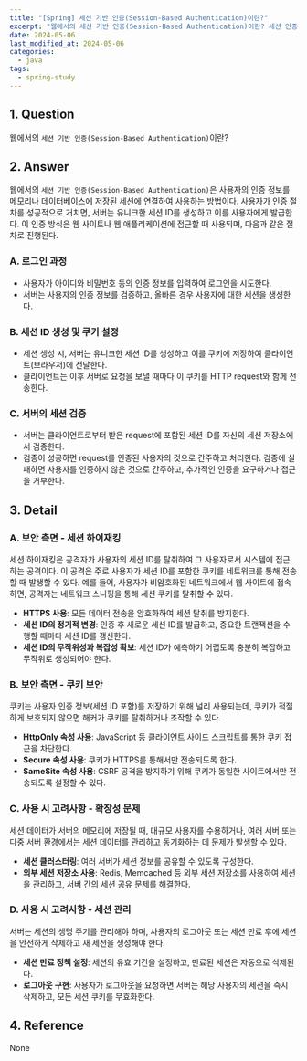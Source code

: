 ```yaml
---
title: "[Spring] 세션 기반 인증(Session-Based Authentication)이란?"
excerpt: "웹에서의 세션 기반 인증(Session-Based Authentication)이란? 세션 인증의 절차는? 세션 인증의 보안적 측면은? 세션 인증 사용 시 고려사항은?"
date: 2024-05-06
last_modified_at: 2024-05-06
categories:
  - java
tags:
  - spring-study
---
```


## 1. Question

웹에서의 `세션 기반 인증(Session-Based Authentication)`이란?

## 2. Answer

웹에서의 `세션 기반 인증(Session-Based Authentication)`은 사용자의 인증 정보를 메모리나 데이터베이스에 저장된 세션에 연결하여 사용하는 방법이다. 사용자가 인증 절차를 성공적으로 거치면, 서버는 유니크한 세션 ID를 생성하고 이를 사용자에게 발급한다. 이 인증 방식은 웹 사이트나 웹 애플리케이션에 접근할 때 사용되며, 다음과 같은 절차로 진행된다.

### A. 로그인 과정

* 사용자가 아이디와 비밀번호 등의 인증 정보를 입력하여 로그인을 시도한다.
* 서버는 사용자의 인증 정보를 검증하고, 올바른 경우 사용자에 대한 세션을 생성한다.

### B. 세션 ID 생성 및 쿠키 설정

* 세션 생성 시, 서버는 유니크한 세션 ID를 생성하고 이를 쿠키에 저장하여 클라이언트(브라우저)에 전달한다.
* 클라이언트는 이후 서버로 요청을 보낼 때마다 이 쿠키를 HTTP request와 함께 전송한다.

### C. 서버의 세션 검증

* 서버는 클라이언트로부터 받은 request에 포함된 세션 ID를 자신의 세션 저장소에서 검증한다.
* 검증이 성공하면 request를 인증된 사용자의 것으로 간주하고 처리한다. 검증에 실패하면 사용자를 인증하지 않은 것으로 간주하고, 추가적인 인증을 요구하거나 접근을 거부한다.

## 3. Detail

### A. 보안 측면 - 세션 하이재킹

세션 하이재킹은 공격자가 사용자의 세션 ID를 탈취하여 그 사용자로서 시스템에 접근하는 공격이다. 이 공격은 주로 사용자가 세션 ID를 포함한 쿠키를 네트워크를 통해 전송할 때 발생할 수 있다. 예를 들어, 사용자가 비암호화된 네트워크에서 웹 사이트에 접속하면, 공격자는 네트워크 스니핑을 통해 세션 쿠키를 탈취할 수 있다.

* **HTTPS 사용**: 모든 데이터 전송을 암호화하여 세션 탈취를 방지한다.
* **세션 ID의 정기적 변경**: 인증 후 새로운 세션 ID를 발급하고, 중요한 트랜잭션을 수행할 때마다 세션 ID를 갱신한다.
* **세션 ID의 무작위성과 복잡성 확보**: 세션 ID가 예측하기 어렵도록 충분히 복잡하고 무작위로 생성되어야 한다.

### B. 보안 측면 - 쿠키 보안

쿠키는 사용자 인증 정보(세션 ID 포함)를 저장하기 위해 널리 사용되는데, 쿠키가 적절하게 보호되지 않으면 해커가 쿠키를 탈취하거나 조작할 수 있다.

* **HttpOnly 속성 사용**: JavaScript 등 클라이언트 사이드 스크립트를 통한 쿠키 접근을 차단한다.
* **Secure 속성 사용**: 쿠키가 HTTPS를 통해서만 전송되도록 한다.
* **SameSite 속성 사용**: CSRF 공격을 방지하기 위해 쿠키가 동일한 사이트에서만 전송되도록 설정할 수 있다.

### C. 사용 시 고려사항 - 확장성 문제

세션 데이터가 서버의 메모리에 저장될 때, 대규모 사용자를 수용하거나, 여러 서버 또는 다중 서버 환경에서는 세션 데이터를 관리하고 동기화하는 데 문제가 발생할 수 있다.

* **세션 클러스터링**: 여러 서버가 세션 정보를 공유할 수 있도록 구성한다.
* **외부 세션 저장소 사용**: Redis, Memcached 등 외부 세션 저장소를 사용하여 세션을 관리하고, 서버 간의 세션 공유 문제를 해결한다.

### D. 사용 시 고려사항 - 세션 관리

서버는 세션의 생명 주기를 관리해야 하며, 사용자의 로그아웃 또는 세션 만료 후에 세션을 안전하게 삭제하고 새 세션을 생성해야 한다.

* **세션 만료 정책 설정**: 세션의 유효 기간을 설정하고, 만료된 세션은 자동으로 삭제된다.
* **로그아웃 구현**: 사용자가 로그아웃을 요청하면 서버는 해당 사용자의 세션을 즉시 삭제하고, 모든 세션 쿠키를 무효화한다.

## 4. Reference

None
